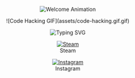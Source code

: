 <p align="center">
  <img src="https://readme-typing-svg.herokuapp.com?size=30&duration=2500&color=00e1ff&center=true&vCenter=true&width=500&lines=WELCOME!+👋;Enjoy+your+stay!+🚀;Explore+something+new!+💡" alt="Welcome Animation">
</p>




<p align="center">
  ![Code Hacking GIF](assets/code-hacking.gif.gif)
</p>


<p align="center">
  <img src="https://readme-typing-svg.demolab.com?font=Fira+Code&size=24&duration=2500&pause=1000&color=fff000&center=true&vCenter=true&width=500&lines=🟡+MY+SOCIAL+LINKS+🟡" alt="Typing SVG" />
</p>




<p align="center">
  <a href="https://steamcommunity.com/id/StEfiX2617/" target="_blank"> 
    <img src="https://i.postimg.cc/6QLdf20F/2025-02-25-133727622.png" width="100px" alt="Steam">
  </a>
  <br>
  Steam
</p>

<p align="center">
  <a href="https://www.instagram.com/stefix93?igsh=cTdsa2tlOXk1eWJq&utm_source=qr" target="_blank">
    <img src="https://i.postimg.cc/dtYZ4t7Y/2025-02-25-134017071.png" width="100px" alt="Instagram">
  </a>
  <br>
  Instagram
</p>


